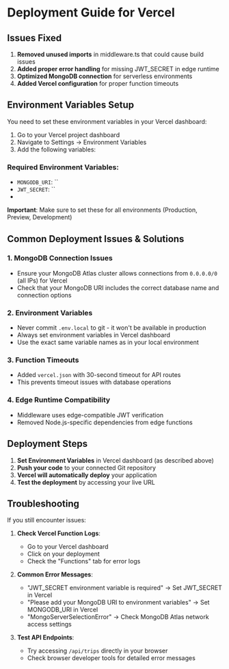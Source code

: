 # Deployment Guide for Vercel

## Issues Fixed

1. **Removed unused imports** in middleware.ts that could cause build issues
2. **Added proper error handling** for missing JWT_SECRET in edge runtime
3. **Optimized MongoDB connection** for serverless environments
4. **Added Vercel configuration** for proper function timeouts

## Environment Variables Setup

You need to set these environment variables in your Vercel dashboard:

1. Go to your Vercel project dashboard
2. Navigate to Settings → Environment Variables
3. Add the following variables:

### Required Environment Variables:

- `MONGODB_URI`: ``
- `JWT_SECRET`: ``
-

**Important**: Make sure to set these for all environments (Production, Preview, Development)

## Common Deployment Issues & Solutions

### 1. MongoDB Connection Issues

- Ensure your MongoDB Atlas cluster allows connections from `0.0.0.0/0` (all IPs) for Vercel
- Check that your MongoDB URI includes the correct database name and connection options

### 2. Environment Variables

- Never commit `.env.local` to git - it won't be available in production
- Always set environment variables in Vercel dashboard
- Use the exact same variable names as in your local environment

### 3. Function Timeouts

- Added `vercel.json` with 30-second timeout for API routes
- This prevents timeout issues with database operations

### 4. Edge Runtime Compatibility

- Middleware uses edge-compatible JWT verification
- Removed Node.js-specific dependencies from edge functions

## Deployment Steps

1. **Set Environment Variables** in Vercel dashboard (as described above)
2. **Push your code** to your connected Git repository
3. **Vercel will automatically deploy** your application
4. **Test the deployment** by accessing your live URL

## Troubleshooting

If you still encounter issues:

1. **Check Vercel Function Logs**:

   - Go to your Vercel dashboard
   - Click on your deployment
   - Check the "Functions" tab for error logs

2. **Common Error Messages**:

   - "JWT_SECRET environment variable is required" → Set JWT_SECRET in Vercel
   - "Please add your MongoDB URI to environment variables" → Set MONGODB_URI in Vercel
   - "MongoServerSelectionError" → Check MongoDB Atlas network access settings

3. **Test API Endpoints**:
   - Try accessing `/api/trips` directly in your browser
   - Check browser developer tools for detailed error messages

